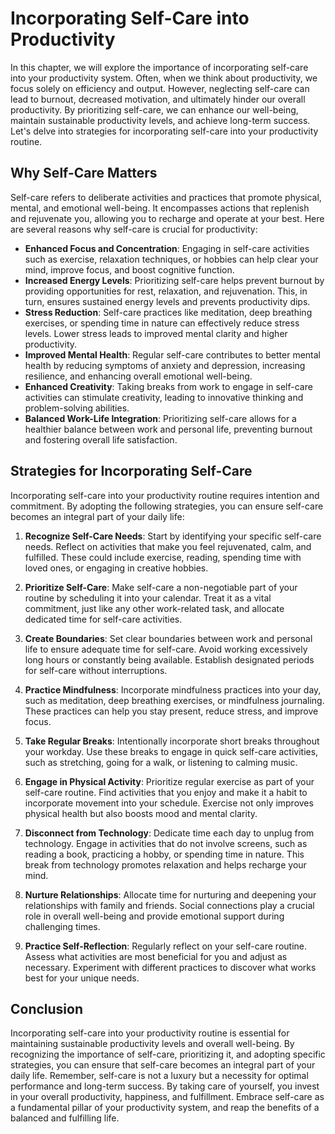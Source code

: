 Incorporating Self-Care into Productivity
==================================================

In this chapter, we will explore the importance of incorporating self-care into your productivity system. Often, when we think about productivity, we focus solely on efficiency and output. However, neglecting self-care can lead to burnout, decreased motivation, and ultimately hinder our overall productivity. By prioritizing self-care, we can enhance our well-being, maintain sustainable productivity levels, and achieve long-term success. Let's delve into strategies for incorporating self-care into your productivity routine.

**Why Self-Care Matters**
-------------------------

Self-care refers to deliberate activities and practices that promote physical, mental, and emotional well-being. It encompasses actions that replenish and rejuvenate you, allowing you to recharge and operate at your best. Here are several reasons why self-care is crucial for productivity:

* **Enhanced Focus and Concentration**: Engaging in self-care activities such as exercise, relaxation techniques, or hobbies can help clear your mind, improve focus, and boost cognitive function.
* **Increased Energy Levels**: Prioritizing self-care helps prevent burnout by providing opportunities for rest, relaxation, and rejuvenation. This, in turn, ensures sustained energy levels and prevents productivity dips.
* **Stress Reduction**: Self-care practices like meditation, deep breathing exercises, or spending time in nature can effectively reduce stress levels. Lower stress leads to improved mental clarity and higher productivity.
* **Improved Mental Health**: Regular self-care contributes to better mental health by reducing symptoms of anxiety and depression, increasing resilience, and enhancing overall emotional well-being.
* **Enhanced Creativity**: Taking breaks from work to engage in self-care activities can stimulate creativity, leading to innovative thinking and problem-solving abilities.
* **Balanced Work-Life Integration**: Prioritizing self-care allows for a healthier balance between work and personal life, preventing burnout and fostering overall life satisfaction.

**Strategies for Incorporating Self-Care**
------------------------------------------

Incorporating self-care into your productivity routine requires intention and commitment. By adopting the following strategies, you can ensure self-care becomes an integral part of your daily life:

1. **Recognize Self-Care Needs**: Start by identifying your specific self-care needs. Reflect on activities that make you feel rejuvenated, calm, and fulfilled. These could include exercise, reading, spending time with loved ones, or engaging in creative hobbies.

2. **Prioritize Self-Care**: Make self-care a non-negotiable part of your routine by scheduling it into your calendar. Treat it as a vital commitment, just like any other work-related task, and allocate dedicated time for self-care activities.

3. **Create Boundaries**: Set clear boundaries between work and personal life to ensure adequate time for self-care. Avoid working excessively long hours or constantly being available. Establish designated periods for self-care without interruptions.

4. **Practice Mindfulness**: Incorporate mindfulness practices into your day, such as meditation, deep breathing exercises, or mindfulness journaling. These practices can help you stay present, reduce stress, and improve focus.

5. **Take Regular Breaks**: Intentionally incorporate short breaks throughout your workday. Use these breaks to engage in quick self-care activities, such as stretching, going for a walk, or listening to calming music.

6. **Engage in Physical Activity**: Prioritize regular exercise as part of your self-care routine. Find activities that you enjoy and make it a habit to incorporate movement into your schedule. Exercise not only improves physical health but also boosts mood and mental clarity.

7. **Disconnect from Technology**: Dedicate time each day to unplug from technology. Engage in activities that do not involve screens, such as reading a book, practicing a hobby, or spending time in nature. This break from technology promotes relaxation and helps recharge your mind.

8. **Nurture Relationships**: Allocate time for nurturing and deepening your relationships with family and friends. Social connections play a crucial role in overall well-being and provide emotional support during challenging times.

9. **Practice Self-Reflection**: Regularly reflect on your self-care routine. Assess what activities are most beneficial for you and adjust as necessary. Experiment with different practices to discover what works best for your unique needs.

**Conclusion**
--------------

Incorporating self-care into your productivity routine is essential for maintaining sustainable productivity levels and overall well-being. By recognizing the importance of self-care, prioritizing it, and adopting specific strategies, you can ensure that self-care becomes an integral part of your daily life. Remember, self-care is not a luxury but a necessity for optimal performance and long-term success. By taking care of yourself, you invest in your overall productivity, happiness, and fulfillment. Embrace self-care as a fundamental pillar of your productivity system, and reap the benefits of a balanced and fulfilling life.
